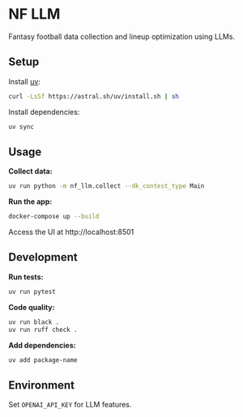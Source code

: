 # NF LLM

Fantasy football data collection and lineup optimization using LLMs.

## Setup

Install [uv](https://github.com/astral-sh/uv):
```bash
curl -LsSf https://astral.sh/uv/install.sh | sh
```

Install dependencies:
```bash
uv sync
```

## Usage

**Collect data:**
```bash
uv run python -m nf_llm.collect --dk_contest_type Main
```

**Run the app:**
```bash
docker-compose up --build
```

Access the UI at http://localhost:8501

## Development

**Run tests:**
```bash
uv run pytest
```

**Code quality:**
```bash
uv run black .
uv run ruff check .
```

**Add dependencies:**
```bash
uv add package-name
```

## Environment

Set `OPENAI_API_KEY` for LLM features.
